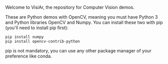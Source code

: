 Welcome to VisiAr, the repository for Computer Vision demos.

These are Python demos with OpenCV, meaning you must have Python 3 and Python libraries OpenCV and Numpy.  You can install these two with pip (you'll need to install pip first):

    pip install numpy
    pip install opencv-contrib-python

pip is not mandatory, you can use any other package manager of your preference like conda.